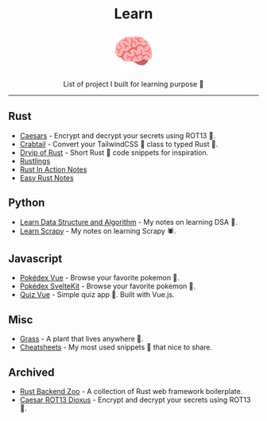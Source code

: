 <div align="center">
  <h1>Learn</h1>

<img src='docs/brain.svg' width=80px />

List of project I built for learning purpose 🧠

</div>

---

## Rust

- [Caesars](https://github.com/azzamsa/caesars) - Encrypt and decrypt your secrets using ROT13 🔐.
- [Crabtail](https://github.com/azzamsa/crabtail) - Convert your TailwindCSS 💨 class to typed Rust 🦀.
- [Dryip of Rust](https://github.com/azzamsa/dryip-of-rust) - Short Rust 🦀 code snippets for inspiration.
- [Rustlings](https://github.com/azzamsa/rustlings)
- [Rust In Action Notes](https://github.com/azzamsa/rust-in-action-notes)
- [Easy Rust Notes](https://github.com/azzamsa/easy_rust_notes)

## Python

- [Learn Data Structure and Algorithm](https://github.com/azzamsa/learn-dsa) - My notes on learning DSA 🧁.
- [Learn Scrapy](https://github.com/azzamsa/learn-scrapy) - My notes on learning Scrapy 🕷.

## Javascript

- [Pokédex Vue](https://github.com/azzamsa/pokedex-vue) - Browse your favorite pokemon 🐉.
- [Pokédex SvelteKit](https://github.com/azzamsa/pokedex-sveltekit) - Browse your favorite pokemon 🐉.
- [Quiz Vue](https://github.com/azzamsa/quiz-vue) - Simple quiz app 🎲. Built with Vue.js.

## Misc

- [Grass](https://github.com/azzamsa/grass) - A plant that lives anywhere 🌿.
- [Cheatsheets](https://github.com/azzamsa/cheatsheets) - My most used snippets 🧠 that nice to share.

## Archived

- [Rust Backend Zoo](https://github.com/azzamsa/rust-backend-zoo) - A collection of Rust web framework boilerplate.
- [Caesar ROT13 Dioxus](https://github.com/azzamsa/caesar-dioxus) - Encrypt and decrypt your secrets using ROT13 🔐.
